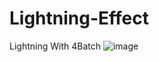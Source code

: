 # Lightning-Effect
Lightning With 4Batch
![image](https://github.com/akukua/Lightning-Effect/Gif/lightning.gif)

